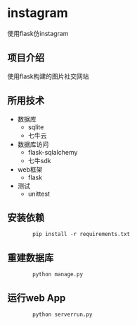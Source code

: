 # instagram
使用flask仿instagram



## 项目介绍
   使用flask构建的图片社交网站
   
   
   
## 所用技术

 * 数据库
    * sqlite
    * 七牛云
 * 数据库访问
   * flask-sqlalchemy
   * 七牛sdk
 * web框架
   * flask
 * 测试
   * unittest 
   
## 安装依赖

~~~
        pip install -r requirements.txt
~~~
   
## 重建数据库

~~~
        python manage.py
~~~

## 运行web App 

~~~
        python serverrun.py
~~~
